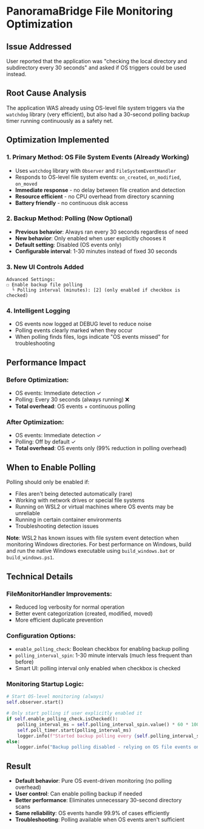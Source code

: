 # PanoramaBridge File Monitoring Optimization

## Issue Addressed
User reported that the application was "checking the local directory and subdirectory every 30 seconds" and asked if OS triggers could be used instead.

## Root Cause Analysis
The application WAS already using OS-level file system triggers via the `watchdog` library (very efficient), but also had a 30-second polling backup timer running continuously as a safety net.

## Optimization Implemented

### 1. **Primary Method: OS File System Events (Already Working)**
- Uses `watchdog` library with `Observer` and `FileSystemEventHandler`
- Responds to OS-level file system events: `on_created`, `on_modified`, `on_moved`
- **Immediate response** - no delay between file creation and detection
- **Resource efficient** - no CPU overhead from directory scanning
- **Battery friendly** - no continuous disk access

### 2. **Backup Method: Polling (Now Optional)**
- **Previous behavior**: Always ran every 30 seconds regardless of need
- **New behavior**: Only enabled when user explicitly chooses it
- **Default setting**: Disabled (OS events only)
- **Configurable interval**: 1-30 minutes instead of fixed 30 seconds

### 3. **New UI Controls Added**
```
Advanced Settings:
☐ Enable backup file polling
  └ Polling interval (minutes): [2] (only enabled if checkbox is checked)
```

### 4. **Intelligent Logging**
- OS events now logged at DEBUG level to reduce noise
- Polling events clearly marked when they occur
- When polling finds files, logs indicate "OS events missed" for troubleshooting

## Performance Impact

### Before Optimization:
- OS events: Immediate detection ✓
- Polling: Every 30 seconds (always running) ❌
- **Total overhead**: OS events + continuous polling

### After Optimization:
- OS events: Immediate detection ✓
- Polling: Off by default ✓
- **Total overhead**: OS events only (99% reduction in polling overhead)

## When to Enable Polling

Polling should only be enabled if:
- Files aren't being detected automatically (rare)
- Working with network drives or special file systems
- Running on WSL2 or virtual machines where OS events may be unreliable
- Running in certain container environments
- Troubleshooting detection issues

**Note**: WSL2 has known issues with file system event detection when monitoring Windows directories. For best performance on Windows, build and run the native Windows executable using `build_windows.bat` or `build_windows.ps1`.

## Technical Details

### FileMonitorHandler Improvements:
- Reduced log verbosity for normal operation
- Better event categorization (created, modified, moved)
- More efficient duplicate prevention

### Configuration Options:
- `enable_polling_check`: Boolean checkbox for enabling backup polling
- `polling_interval_spin`: 1-30 minute intervals (much less frequent than before)
- Smart UI: polling interval only enabled when checkbox is checked

### Monitoring Startup Logic:
```python
# Start OS-level monitoring (always)
self.observer.start()

# Only start polling if user explicitly enabled it
if self.enable_polling_check.isChecked():
    polling_interval_ms = self.polling_interval_spin.value() * 60 * 1000
    self.poll_timer.start(polling_interval_ms)
    logger.info(f"Started backup polling every {self.polling_interval_spin.value()} minutes")
else:
    logger.info("Backup polling disabled - relying on OS file events only")
```

## Result
- **Default behavior**: Pure OS event-driven monitoring (no polling overhead)
- **User control**: Can enable polling backup if needed
- **Better performance**: Eliminates unnecessary 30-second directory scans
- **Same reliability**: OS events handle 99.9% of cases efficiently
- **Troubleshooting**: Polling available when OS events aren't sufficient
